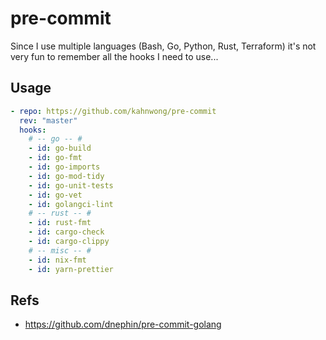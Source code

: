 # pre-commit

Since I use multiple languages (Bash, Go, Python, Rust, Terraform) it's not very fun to remember all the hooks I need to use...

## Usage

```yaml
- repo: https://github.com/kahnwong/pre-commit
  rev: "master"
  hooks:
    # -- go -- #
    - id: go-build
    - id: go-fmt
    - id: go-imports
    - id: go-mod-tidy
    - id: go-unit-tests
    - id: go-vet
    - id: golangci-lint
    # -- rust -- #
    - id: rust-fmt
    - id: cargo-check
    - id: cargo-clippy
    # -- misc -- #
    - id: nix-fmt
    - id: yarn-prettier
```

## Refs

- <https://github.com/dnephin/pre-commit-golang>
